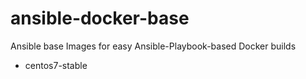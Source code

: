 # ansible-docker-base
Ansible base Images for easy Ansible-Playbook-based Docker builds

- centos7-stable
